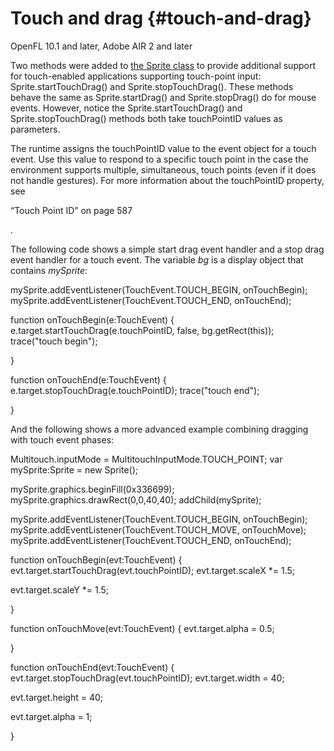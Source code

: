 # Touch and drag {#touch-and-drag}

OpenFL 10.1 and later, Adobe AIR 2 and later

Two methods were added to [the Sprite class](https://api.openfl.org/openfl/display/Sprite.html) to provide additional support for touch-enabled applications supporting touch-point input: Sprite.startTouchDrag() and Sprite.stopTouchDrag(). These methods behave the same as Sprite.startDrag() and Sprite.stopDrag() do for mouse events. However, notice the Sprite.startTouchDrag() and Sprite.stopTouchDrag() methods both take touchPointID values as parameters.

The runtime assigns the touchPointID value to the event object for a touch event. Use this value to respond to a specific touch point in the case the environment supports multiple, simultaneous, touch points (even if it does not handle gestures). For more information about the touchPointID property, see

“Touch Point ID” on page 587

.

The following code shows a simple start drag event handler and a stop drag event handler for a touch event. The variable _bg_ is a display object that contains _mySprite_:

mySprite.addEventListener(TouchEvent.TOUCH_BEGIN, onTouchBegin); mySprite.addEventListener(TouchEvent.TOUCH_END, onTouchEnd);

function onTouchBegin(e:TouchEvent) { e.target.startTouchDrag(e.touchPointID, false, bg.getRect(this)); trace(&quot;touch begin&quot;);

}

function onTouchEnd(e:TouchEvent) { e.target.stopTouchDrag(e.touchPointID); trace(&quot;touch end&quot;);

}

And the following shows a more advanced example combining dragging with touch event phases:

Multitouch.inputMode = MultitouchInputMode.TOUCH_POINT; var mySprite:Sprite = new Sprite();

mySprite.graphics.beginFill(0x336699); mySprite.graphics.drawRect(0,0,40,40); addChild(mySprite);

mySprite.addEventListener(TouchEvent.TOUCH_BEGIN, onTouchBegin); mySprite.addEventListener(TouchEvent.TOUCH_MOVE, onTouchMove); mySprite.addEventListener(TouchEvent.TOUCH_END, onTouchEnd);

function onTouchBegin(evt:TouchEvent) { evt.target.startTouchDrag(evt.touchPointID); evt.target.scaleX *= 1.5;

evt.target.scaleY *= 1.5;

}

function onTouchMove(evt:TouchEvent) { evt.target.alpha = 0.5;

}

function onTouchEnd(evt:TouchEvent) { evt.target.stopTouchDrag(evt.touchPointID); evt.target.width = 40;

evt.target.height = 40;

evt.target.alpha = 1;

}